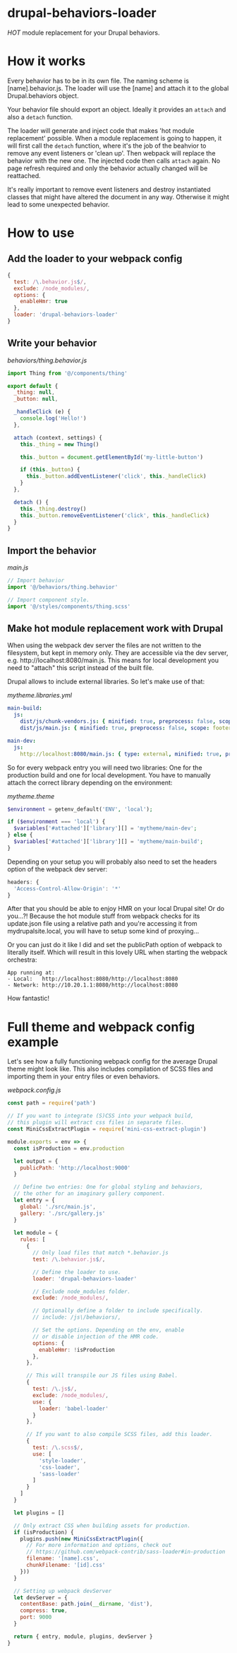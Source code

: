 # drupal-behaviors-loader
*HOT* module replacement for your Drupal behaviors.

# How it works
Every behavior has to be in its own file. The naming scheme is [name].behavior.js.
The loader will use the [name] and attach it to the global Drupal.behaviors object.

Your behavior file should export an object. Ideally it provides an `attach` and also
a `detach` function.

The loader will generate and inject code that makes 'hot module replacement' possible.
When a module replacement is going to happen, it will first call the `detach` function,
where it's the job of the beahvior to remove any event listeners or 'clean up'.
Then webpack will replace the behavior with the new one. The injected code then calls
`attach` again. No page refresh required and only the behavior actually changed will be
reattached.

It's really important to remove event listeners and destroy instantiated classes that
might have altered the document in any way. Otherwise it might lead to some unexpected
behavior.

# How to use
## Add the loader to your webpack config
```javascript
{
  test: /\.behavior.js$/,
  exclude: /node_modules/,
  options: {
    enableHmr: true
  },
  loader: 'drupal-behaviors-loader'
}
```

## Write your behavior
*behaviors/thing.behavior.js*
```javascript
import Thing from '@/components/thing'

export default {
  _thing: null,
  _button: null,

  _handleClick (e) {
    console.log('Hello!')
  },

  attach (context, settings) {
    this._thing = new Thing()

    this._button = document.getElementById('my-little-button')

    if (this._button) {
      this._button.addEventListener('click', this._handleClick)
    }
  },

  detach () {
    this._thing.destroy()
    this._button.removeEventListener('click', this._handleClick)
  }
}
```

## Import the behavior
*main.js*
```javascript
// Import behavior
import '@/behaviors/thing.behavior'

// Import component style.
import '@/styles/components/thing.scss'
```

## Make hot module replacement work with Drupal
When using the webpack dev server the files are not written to the filesystem, but kept in
memory only. They are accessible via the dev server, e.g. http://localhost:8080/main.js.
This means for local development you need to "attach" this script instead of the built file.

Drupal allows to include external libraries. So let's make use of that:

*mytheme.libraries.yml*
```yaml
main-build:
  js:
    dist/js/chunk-vendors.js: { minified: true, preprocess: false, scope: footer }
    dist/js/main.js: { minified: true, preprocess: false, scope: footer }

main-dev:
  js:
    http://localhost:8080/main.js: { type: external, minified: true, preprocess: false }
```

So for every webpack entry you will need two libraries: One for the production build and one
for local development. You have to manually attach the correct library depending on the
environment:

*mytheme.theme*
```php
$environment = getenv_default('ENV', 'local');

if ($environment === 'local') {
  $variables['#attached']['library'][] = 'mytheme/main-dev';
} else {
  $variables['#attached']['library'][] = 'mytheme/main-build';
}
```

Depending on your setup you will probably also need to set the headers option of the
webpack dev server:
```javascript
headers: {
  'Access-Control-Allow-Origin': '*'
}
```

After that you should be able to enjoy HMR on your local Drupal site! Or do you...?!
Because the hot module stuff from webpack checks for its update.json file using a
relative path and you're accessing it from mydrupalsite.local, you will have to setup
some kind of proxying...

Or you can just do it like I did and set the publicPath option of webpack to literally
itself. Which will result in this lovely URL when starting the webpack orchestra:

```
App running at:
- Local:   http://localhost:8080/http://localhost:8080
- Network: http://10.20.1.1:8080/http://localhost:8080
```

How fantastic!

# Full theme and webpack config example
Let's see how a fully functioning webpack config for the average Drupal theme
might look like. This also includes compilation of SCSS files and importing
them in your entry files or even behaviors.

*webpack.config.js*
```javascript
const path = require('path')

// If you want to integrate (S)CSS into your webpack build,
// this plugin will extract css files in separate files.
const MiniCssExtractPlugin = require('mini-css-extract-plugin')

module.exports = env => {
  const isProduction = env.production

  let output = {
    publicPath: 'http://localhost:9000'
  }

  // Define two entries: One for global styling and behaviors,
  // the other for an imaginary gallery component.
  let entry = {
    global: './src/main.js',
    gallery: './src/gallery.js'
  }
  
  let module = {
    rules: [
      {
        // Only load files that match *.behavior.js
        test: /\.behavior.js$/,

        // Define the loader to use.
        loader: 'drupal-behaviors-loader'

        // Exclude node_modules folder.
        exclude: /node_modules/,

        // Optionally define a folder to include specifically.
        // include: /js\/behaviors/,

        // Set the options. Depending on the env, enable
        // or disable injection of the HMR code.
        options: {
          enableHmr: !isProduction
        },
      },

      // This will transpile our JS files using Babel.
      {
        test: /\.js$/,
        exclude: /node_modules/,
        use: {
          loader: 'babel-loader'
        }
      },

      // If you want to also compile SCSS files, add this loader.
      {
        test: /\.scss$/,
        use: [
          'style-loader',
          'css-loader',
          'sass-loader'
        ]
      }
    ]
  }

  let plugins = []

  // Only extract CSS when building assets for production.
  if (isProduction) {
    plugins.push(new MiniCssExtractPlugin({
      // For more information and options, check out
      // https://github.com/webpack-contrib/sass-loader#in-production
      filename: '[name].css',
      chunkFilename: '[id].css'
    }))
  }

  // Setting up webpack devServer
  let devServer = {
    contentBase: path.join(__dirname, 'dist'),
    compress: true,
    port: 9000
  }

  return { entry, module, plugins, devServer }
}
```
